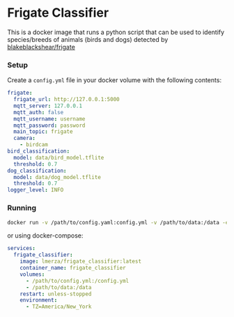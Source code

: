 # Frigate Classifier

This is a docker image that runs a python script that can be used to identify species/breeds of animals (birds and dogs) detected by [blakeblackshear/frigate](https://github.com/blakeblackshear/frigate)


### Setup

Create a `config.yml` file in your docker volume with the following contents:

```yml
frigate:
  frigate_url: http://127.0.0.1:5000
  mqtt_server: 127.0.0.1
  mqtt_auth: false
  mqtt_username: username
  mqtt_password: password
  main_topic: frigate
  camera:
    - birdcam
bird_classification:
  model: data/bird_model.tflite
  threshold: 0.7
dog_classification:
  model: data/dog_model.tflite
  threshold: 0.7
logger_level: INFO
```

### Running

```bash
docker run -v /path/to/config.yaml:config.yml -v /path/to/data:/data -e TZ=America/New_York -it --rm --name frigate_classifier lmerza/frigate_classifier:latest
```

or using docker-compose:

```yml
services:
  frigate_classifier:
    image: lmerza/frigate_classifier:latest
    container_name: frigate_classifier
    volumes:
      - /path/to/config.yml:/config.yml
      - /path/to/data:/data
    restart: unless-stopped
    environment:
      - TZ=America/New_York
```